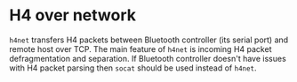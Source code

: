 # H4 over network

`h4net` transfers H4 packets between Bluetooth controller (its serial port) and remote host over TCP. The main feature of `h4net` is incoming H4 packet defragmentation and separation. If Bluetooth controller doesn't have issues with H4 packet parsing then `socat` should be used instead of `h4net`.
